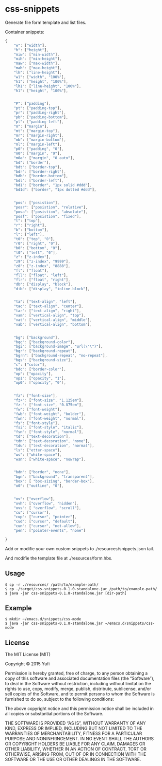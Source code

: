# css-snippets

Generate file form template and list files.

Container snippets:

```js
{
    "w": ["width"],
    "h": ["height"],
    "miw": ["min-width"],
    "mih": ["min-height"],
    "maw": ["max-width"],
    "mah": ["max-height"],
    "lh": ["line-height"],
    "w1": ["width", "100%"],
    "h1": ["height", "100%"],
    "lh1": ["line-height", "100%"],
    "h1": ["height", "100%"],


    "P": ["padding"],
    "pt": ["padding-top"],
    "pr": ["padding-right"],
    "pb": ["padding-bottom"],
    "pl": ["padding-left"],
    "m": ["margin"],
    "mt": ["margin-top"],
    "mr": ["margin-right"],
    "mb": ["margin-bottom"],
    "ml": ["margin-left"],
    "p0": ["padding", "0"],
    "m0": ["margin", "0"],
    "m0a": ["margin", "0 auto"],
    "bd": ["border"],
    "bdt": ["border-top"],
    "bdr": ["border-right"],
    "bdb": ["border-bottom"],
    "bdl": ["border-left"],
    "bd1": ["border", "1px solid #ddd"],
    "bd1d": ["border", "1px dotted #ddd"],


    "pos": ["posistion"],
    "posr": ["posistion", "relative"],
    "posa": ["posistion", "absolute"],
    "posf": ["posistion", "fixed"],
    "t": ["top"],
    "r": ["right"],
    "b": ["bottom"],
    "l": ["left"],
    "t0": ["top", "0"],
    "r0": ["right", "0"],
    "b0": ["bottom", "0"],
    "l0": ["left", "0"],
    "z": ["z-index"],
    "z9": ["z-index", "9999"],
    "z8": ["z-index", "8888"],
    "fl": ["float"],
    "fll": ["float", "left"],
    "flr": ["float", "right"],
    "db": ["display", "block"],
    "dib": ["display", "inline-block"],


    "ta": ["text-align", "left"],
    "tac": ["text-align", "center"],
    "tar": ["text-align", "right"],
    "vam": ["vertical-align", "top"],
    "vat": ["vertical-align", "middle"],
    "vab": ["vertical-align", "bottom"],


    "bg": ["background"],
    "bgc": ["background-color"],
    "bgi": ["background-image", "url(\"\")"],
    "bgr": ["background-repeat"],
    "bgrn": ["background-repeat", "no-repeat"],
    "bgs": ["background-size"],
    "c": ["color"],
    "bdc": ["border-color"],
    "op": ["opacity"],
    "op1": ["opacity", "1"],
    "op0": ["opacity", "0"],


    "fz": ["font-size"],
    "fz+": ["font-size", "1.125em"],
    "fz-": ["font-size", "0.875em"],
    "fw": ["font-weight"],
    "fwb": ["font-weight", "bolder"],
    "fwn": ["font-weight", "normal"],
    "fs": ["font-style"],
    "fsi": ["font-style", "italic"],
    "fsn": ["font-style", "normal"],
    "td": ["text-decoration"],
    "tdn": ["text-decoration", "none"],
    "tdu": ["text-decoration", "normal"],
    "ls": ["etter-space"],
    "ws": ["white-space"],
    "wsn": ["white-space", "nowrap"],


    "bdn": ["border", "none"],
    "bgn": ["background", "transparent"],
    "box": [ "box-sizing", "border-box"],
    "o0": ["outline", "0"],


    "ov": ["overflow"],
    "ovh": ["overflow", "hidden"],
    "ovs": [ "overflow", "scroll"],
    "cu": ["cursor"],
    "cup": ["cursor", "pointer"],
    "cud": ["cursor", "default"],
    "cun": ["cursor", "not-allow"],
    "pen": ["pointer-events", "none"]

}
```

Add or modifie your own custom snippets to ./resources/snippets.json tail.

And modifie the template file at ./resources/form.hbs.

## Usage

	$ cp -r ./resources/ /path/to/example-path/
	$ cp ./target/css-snippets-0.1.0-standalone.jar /path/to/example-path/
	$ java -jar css-snippets-0.1.0-standalone.jar [dir-path]
	

## Example

	$ mkdir ~/emacs.d/snippets/css-mode
	$ java -jar css-snippets-0.1.0-standalone.jar ~/emacs.d/snippets/css-mode

## License

The MIT License (MIT)

Copyright © 2015 Yufi

Permission is hereby granted, free of charge, to any person obtaining
a copy of this software and associated documentation files (the
“Software”), to deal in the Software without restriction, including
without limitation the rights to use, copy, modify, merge, publish,
distribute, sublicense, and/or sell copies of the Software, and to
permit persons to whom the Software is furnished to do so, subject to
the following conditions:

The above copyright notice and this permission notice shall be
included in all copies or substantial portions of the Software.

THE SOFTWARE IS PROVIDED “AS IS”, WITHOUT WARRANTY OF ANY KIND,
EXPRESS OR IMPLIED, INCLUDING BUT NOT LIMITED TO THE WARRANTIES OF
MERCHANTABILITY, FITNESS FOR A PARTICULAR PURPOSE AND
NONINFRINGEMENT. IN NO EVENT SHALL THE AUTHORS OR COPYRIGHT HOLDERS BE
LIABLE FOR ANY CLAIM, DAMAGES OR OTHER LIABILITY, WHETHER IN AN ACTION
OF CONTRACT, TORT OR OTHERWISE, ARISING FROM, OUT OF OR IN CONNECTION
WITH THE SOFTWARE OR THE USE OR OTHER DEALINGS IN THE SOFTWARE. 

